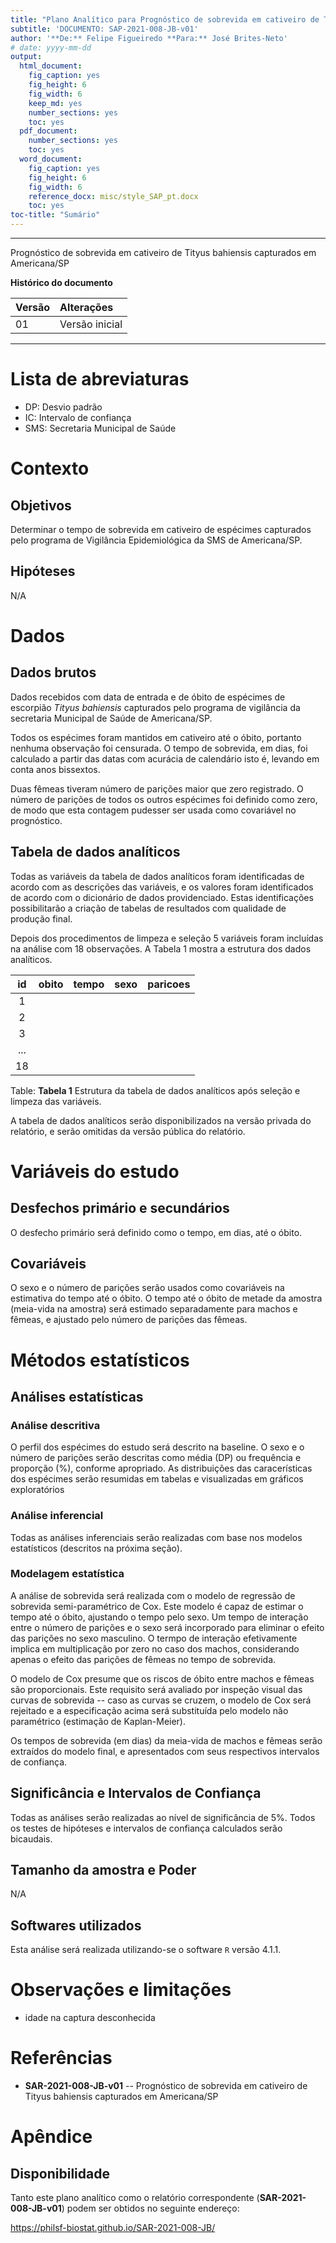 ```yaml
---
title: "Plano Analítico para Prognóstico de sobrevida em cativeiro de Tityus bahiensis capturados em Americana/SP"
subtitle: 'DOCUMENTO: SAP-2021-008-JB-v01'
author: '**De:** Felipe Figueiredo **Para:** José Brites-Neto'
# date: yyyy-mm-dd
output:
  html_document:
    fig_caption: yes
    fig_height: 6
    fig_width: 6
    keep_md: yes
    number_sections: yes
    toc: yes
  pdf_document:
    number_sections: yes
    toc: yes
  word_document:
    fig_caption: yes
    fig_height: 6
    fig_width: 6
    reference_docx: misc/style_SAP_pt.docx
    toc: yes
toc-title: "Sumário"
---
```




---

Prognóstico de sobrevida em cativeiro de Tityus bahiensis capturados em Americana/SP

**Histórico do documento**


|Versão |Alterações     |
|:------|:--------------|
|01     |Versão inicial |

---

# Lista de abreviaturas

- DP: Desvio padrão
- IC: Intervalo de confiança
- SMS: Secretaria Municipal de Saúde

# Contexto

## Objetivos

Determinar o tempo de sobrevida em cativeiro de espécimes capturados pelo programa de Vigilância Epidemiológica da SMS de Americana/SP.

## Hipóteses

N/A

# Dados



## Dados brutos

Dados recebidos com data de entrada e de óbito de espécimes de escorpião *Tityus bahiensis* capturados pelo programa de vigilância da secretaria Municipal de Saúde de Americana/SP.

Todos os espécimes foram mantidos em cativeiro até o óbito, portanto nenhuma observação foi censurada.
O tempo de sobrevida, em dias, foi calculado a partir das datas com acurácia de calendário isto é, levando em conta anos bissextos.

Duas fêmeas tiveram número de parições maior que zero registrado.
O número de parições de todos os outros espécimes foi definido como zero, de modo que esta contagem pudesser ser usada como covariável no prognóstico.

## Tabela de dados analíticos

Todas as variáveis da tabela de dados analíticos foram identificadas de acordo com as descrições das variáveis, e os valores foram identificados de acordo com o dicionário de dados providenciado.
Estas identificações possibilitarão a criação de tabelas de resultados com qualidade de produção final.

Depois dos procedimentos de limpeza e seleção 5 variáveis foram incluídas na análise com 18 observações.
A Tabela 1 mostra a estrutura dos dados analíticos.


| id  | obito | tempo | sexo | paricoes |
|:---:|:-----:|:-----:|:----:|:--------:|
|  1  |       |       |      |          |
|  2  |       |       |      |          |
|  3  |       |       |      |          |
| ... |       |       |      |          |
| 18  |       |       |      |          |

Table: **Tabela 1** Estrutura da tabela de dados analíticos após seleção e limpeza das variáveis.

A tabela de dados analíticos serão disponibilizados na versão privada do relatório, e serão omitidas da versão pública do relatório.

# Variáveis do estudo

## Desfechos primário e secundários

O desfecho primário será definido como o tempo, em dias, até o óbito.

## Covariáveis

O sexo e o número de parições serão usados como covariáveis na estimativa do tempo até o óbito.
O tempo até o óbito de metade da amostra (meia-vida na amostra) será estimado separadamente para machos e fêmeas, e ajustado pelo número de parições das fêmeas.

# Métodos estatísticos

## Análises estatísticas

### Análise descritiva

O perfil dos espécimes do estudo será descrito na baseline.
O sexo e o número de parições serão descritas como
média (DP)
ou frequência e proporção (%), conforme apropriado.
As distribuições das caracerísticas dos espécimes serão resumidas em tabelas e visualizadas em gráficos exploratórios

### Análise inferencial

Todas as análises inferenciais serão realizadas com base nos modelos estatísticos (descritos na próxima seção).

### Modelagem estatística

A análise de sobrevida será realizada com o modelo de regressão de sobrevida semi-paramétrico de Cox.
Este modelo é capaz de estimar o tempo até o óbito, ajustando o tempo pelo sexo.
Um tempo de interação entre o número de parições e o sexo será incorporado para eliminar o efeito das parições no sexo masculino.
O termpo de interação efetivamente implica em multiplicação por zero no caso dos machos, considerando apenas o efeito das parições de fêmeas no tempo de sobrevida.

O modelo de Cox presume que os riscos de óbito entre machos e fêmeas são proporcionais.
Este requisito será avaliado por inspeção visual das curvas de sobrevida -- caso as curvas se cruzem, o modelo de Cox será rejeitado e a especificação acima será substituída pelo modelo não paramétrico (estimação de Kaplan-Meier).

Os tempos de sobrevida (em dias) da meia-vida de machos e fêmeas serão extraídos do modelo final, e apresentados com seus respectivos intervalos de confiança.

## Significância e Intervalos de Confiança

Todas as análises serão realizadas ao nível de significância de 5%.
Todos os testes de hipóteses e intervalos de confiança calculados serão
bicaudais.

## Tamanho da amostra e Poder

N/A

## Softwares utilizados

Esta análise será realizada utilizando-se o software `R` versão 4.1.1.

# Observações e limitações

- idade na captura desconhecida

# Referências

- **SAR-2021-008-JB-v01** -- Prognóstico de sobrevida em cativeiro de Tityus bahiensis capturados em Americana/SP

# Apêndice

## Disponibilidade

Tanto este plano analítico como o relatório correspondente (**SAR-2021-008-JB-v01**) podem ser obtidos no seguinte endereço:

<https://philsf-biostat.github.io/SAR-2021-008-JB/>
